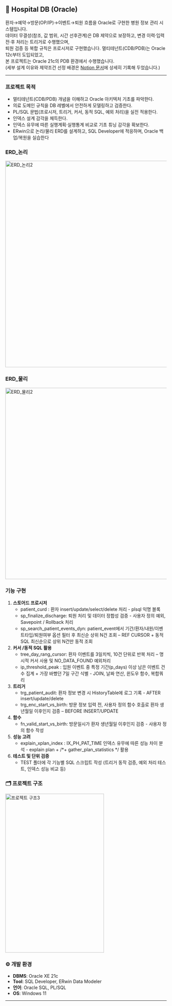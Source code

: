 ## 🏥 Hospital DB (Oracle)
환자→예약→방문(OP/IP)→이벤트→퇴원 흐름을 Oracle로 구현한 병원 정보 관리 시스템입니다.<br>
데이터 무결성(참조, 값 범위, 시간 선후관계)은 DB 제약으로 보장하고, 변경 이력·입력 전·후 처리는 트리거로 수행했으며, <br>
퇴원 검증 등 복합 규칙은 프로시저로 구현했습니다. 멀티테넌트(CDB/PDB)는 Oracle 12c부터 도입되었고, 
<br> 본 프로젝트는 Oracle 21c의 PDB 환경에서 수행했습니다.<br>
(세부 설계 이유와 제약조건 선정 배경은 [Notion 문서](https://jskim1156.notion.site/Hospital-DB-264f0a49d3928038824acc47c7e862b6)에 상세히 기록해 두었습니다.)

---

### 프로젝트 목적
- 멀티테넌트(CDB/PDB) 개념을 이해하고 Oracle 아키텍처 기초를 파악한다.
- 의료 도메인 규칙을 DB 레벨에서 안전하게 모델링하고 검증한다.
- PL/SQL 문법(프로시저, 트리거, 커서, 동적 SQL, 예외 처리)을 실전 적용한다.
- 인덱스 설계 감각을 체득한다.
- 인덱스 유무에 따른 실행계획·실행통계 비교로 기초 튜닝 감각을 확보한다.
- ERwin으로 논리/물리 ERD를 설계하고, SQL Developer에 적응하며, Oracle 백업/복원을 실습한다

### ERD_논리
<img width="841" height="643" alt="ERD_논리2" src="https://github.com/user-attachments/assets/db968d75-44cd-43b9-a45d-71c134a3dbe2" />


### ERD_물리
<img width="1015" height="596" alt="ERD_물리2" src="https://github.com/user-attachments/assets/36b855c0-30c4-4271-a38c-9e554769638f" />


### 기능 구현
1. **스토어드 프로시저**
   - patient_curd : 환자 insert/update/select/delete 처리 - plsql 익명 블록
   - sp_finalize_discharge: 퇴원 처리 및 데이터 정합성 검증 - 사용자 정의 예외, Savepoint / Rollback 처리  
   - sp_search_patient_events_dyn: patient_event에서 기간/환자/내원/이벤트타입/퇴원여부 옵션 필터 후 최신순 상위 N건 조회 – REF CURSOR + 동적 SQL
    최신순으로 상위 N건만 동적 조회
2. **커서 /동적 SQL 활용**
   - tree_day_rang_cursor: 환자 이벤트를 3일치씩, 10건 단위로 반복 처리 – 명시적 커서 사용 및 NO_DATA_FOUND 예외처리
   - ip_threshold_peak : 입원 이벤트 중 특정 기간(p_days) 이상 남은 이벤트 건수 집계 + 가장 바빴던 7일 구간 식별 - JOIN, 날짜 연산, 윈도우 함수, 복합쿼리
3. **트리거**
   - trg_patient_audit: 환자 정보 변경 시 HistoryTable에 로그 기록 - AFTER insert/update/delete 
   - trg_enc_start_vs_birth: 방문 정보 입력 전, 사용자 정의 함수 호출로 환자 생년월일 이후인지 검증 – BEFORE INSERT/UPDATE
4. **함수**
   - fn_valid_start_vs_birth: 방문일시가 환자 생년월일 이후인지 검증 - 사용자 정의 함수 작성
5. **성능 고려**
   - explain_xplan_index : IX_PH_PAT_TIME 인덱스 유무에 따른 성능 차이 분석 - explain plan + /*+ gather_plan_statistics */ 활용
6. **테스트 및 단위 검증**
   - TEST 폴더에 각 기능별 SQL 스크립트 작성 (트리거 동작 검증, 예외 처리 테스트, 인덱스 성능 비교 등)

### 🗂️ 프로젝트 구조
<img width="308" height="495" alt="프로젝트 구조3" src="https://github.com/user-attachments/assets/0ecff1c0-e562-4346-99ac-ef21e82959fc" />

### ⚙️ 개발 환경
- **DBMS**: Oracle XE 21c  
- **Tool**: SQL Developer, ERwin Data Modeler
- **언어**: Oracle SQL, PL/SQL  
- **OS**: Windows 11  
---
